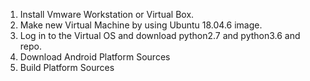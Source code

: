 1. Install Vmware Workstation or Virtual Box.
2. Make new Virtual Machine by using Ubuntu 18.04.6 image.
3. Log in to the Virtual OS and download python2.7 and python3.6 and repo.
4. Download Android Platform Sources
5. Build Platform Sources

